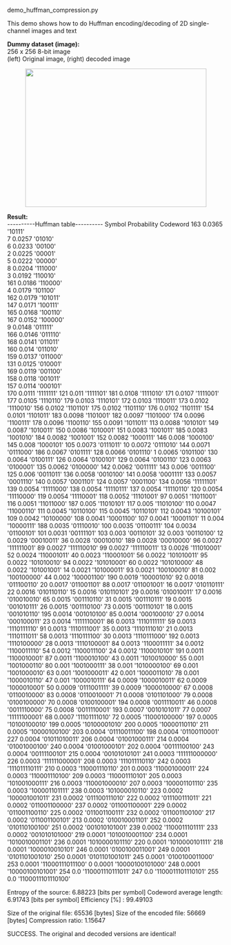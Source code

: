 demo_huffman_compression.py <br/>

This demo shows how to do Huffman encoding/decoding of 2D single-channel images and text <br/>

**Dummy dataset (image):**<br/>
256 x 256 8-bit image <br/>
(left) Original image, (right) decoded image <br/>
<p align="center">
  <img src="images_original_and_decoded.png" width="420" height="320"/>
</p>

**Result:** <br/>
----------Huffman table----------
Symbol Probability Codeword
163        0.0365     '10111'   
7          0.0257     '01010'   
6          0.0233     '00100'   
2          0.0225     '00001'   
5          0.0222     '00000'   
8          0.0204     '111000'  
3          0.0192     '110010'  
161        0.0186     '110000'  
4          0.0179     '101100'  
162        0.0179     '101011'  
147        0.0171     '100111'  
165        0.0168     '100110'  
167        0.0152     '100000'  
9          0.0148     '011111'  
166        0.0146     '011110'  
168        0.0141     '011011'  
160        0.014      '011010'  
159        0.0137     '011000'  
131        0.0125     '010001'  
169        0.0119     '001100'  
158        0.0118     '001011'  
157        0.0114     '000101'  
170        0.0111     '1111111' 
121        0.011      '1111101' 
181        0.0108     '1111010' 
171        0.0107     '1111001' 
177        0.0105     '1110110' 
179        0.0103     '1110101' 
172        0.0103     '1110011' 
173        0.0102     '1110010' 
156        0.0102     '1101101' 
175        0.0102     '1101110' 
176        0.0102     '1101111' 
154        0.0101     '1101011' 
183        0.0098     '1101001' 
182        0.0097     '1101000' 
174        0.0096     '1100111' 
178        0.0096     '1100110' 
155        0.0091     '1011011' 
113        0.0088     '1010101' 
149        0.0087     '1010011' 
150        0.0086     '1010001' 
151        0.0083     '1001011' 
185        0.0083     '1001010' 
184        0.0082     '1001001' 
152        0.0082     '1000111' 
146        0.008      '1000100' 
145        0.008      '1000101' 
105        0.0073     '0111011' 
10         0.0072     '0111010' 
144        0.0071     '0111000' 
186        0.0067     '0101111' 
128        0.0066     '0101110' 
1          0.0065     '0101100' 
130        0.0064     '0100111' 
126        0.0064     '0100101' 
129        0.0064     '0100110' 
123        0.0063     '0100001' 
135        0.0062     '0100000' 
142        0.0062     '0011111' 
143        0.006      '0011100' 
125        0.006      '0011011' 
136        0.0058     '0010100' 
141        0.0058     '0001111' 
133        0.0057     '0001110' 
140        0.0057     '0001101' 
124        0.0057     '0001100' 
134        0.0056     '11111101'
139        0.0054     '11111000'
138        0.0054     '11110111'
137        0.0054     '11110110'
120        0.0054     '11110000'
119        0.0054     '11110001'
118        0.0052     '11101001'
97         0.0051     '11011001'
116        0.0051     '11011000'
187        0.005      '11010101'
117        0.005      '11010100'
110        0.0047     '11000110'
111        0.0045     '10110100'
115        0.0045     '10110101'
112        0.0043     '10100101'
109        0.0042     '10100000'
108        0.0041     '10001100'
107        0.0041     '10001101'
11         0.004      '10000111'
188        0.0035     '01110010'
100        0.0035     '01100111'
104        0.0034     '01100101'
101        0.0031     '00111101'
103        0.003      '00110101'
32         0.003      '00110100'
12         0.0029     '00010011'
36         0.0028     '00010010'
189        0.0028     '00010000'
96         0.0027     '111111001'
89         0.0027     '111110010'
99         0.0027     '111110011'
13         0.0026     '111010001'
52         0.0024     '110001011'
40         0.0023     '110001001'
56         0.0022     '101010011'
95         0.0022     '101010010'
94         0.0022     '101010001'
60         0.0022     '101010000'
48         0.0022     '101001001'
14         0.0021     '101000011'
93         0.0021     '100100010'
81         0.002      '100100000'
44         0.002      '100001100'
190        0.0019     '100001010'
92         0.0018     '011100110'
20         0.0017     '011001101'
88         0.0017     '011001001'
16         0.0017     '010110111'
22         0.0016     '010110110'
15         0.0016     '010110101'
29         0.0016     '010010011'
17         0.0016     '010010010'
65         0.0015     '001110110'
31         0.0015     '001110111'
19         0.0015     '001010111'
26         0.0015     '001110100'
73         0.0015     '001110101'
18         0.0015     '001010110'
195        0.0014     '001010100'
85         0.0014     '000100010'
27         0.0014     '000100011'
23         0.0014     '1111110001'
86         0.0013     '1110111111'
59         0.0013     '1110111110'
91         0.0013     '1110111001'
35         0.0013     '1110111010'
21         0.0013     '1110111011'
58         0.0013     '1110111100'
30         0.0013     '1110111000'
192        0.0013     '1110100000'
28         0.0013     '1110100001'
84         0.0013     '1100011111'
34         0.0012     '1100011110'
54         0.0012     '1100011100'
24         0.0012     '1100010101'
191        0.0011     '1100010001'
87         0.0011     '1100010100'
43         0.0011     '1010010000'
55         0.001      '1001000110'
80         0.001      '1001000111'
38         0.001      '1010000100'
69         0.001      '1001000010'
63         0.001      '1001000011'
42         0.001      '1000011010'
78         0.001      '1000010110'
47         0.001      '1000010111'
64         0.0009     '1000010011'
62         0.0009     '1000010001'
50         0.0009     '0111001111'
39         0.0009     '1000010000'
67         0.0008     '0110010000'
83         0.0008     '0110010001'
71         0.0008     '0101101000'
79         0.0008     '0100100000'
70         0.0008     '0100100001'
194        0.0008     '0011110011'
46         0.0008     '0011110000'
75         0.0008     '0011110001'
193        0.0007     '0010101011'
77         0.0007     '11111100001'
68         0.0007     '11101111010'
72         0.0005     '11000100000'
197        0.0005     '10100100010'
199        0.0005     '10100001010'
200        0.0005     '10000110110'
211        0.0005     '10000100100'
203        0.0004     '01110011100'
198        0.0004     '01100110001'
227        0.0004     '01011010011'
206        0.0004     '01001000111'
214        0.0004     '01001000100'
240        0.0004     '01001000101'
202        0.0004     '00111100100'
243        0.0004     '00111100101'
215        0.0004     '00101010101'
241        0.0003     '111111000000'
226        0.0003     '111111000001'
208        0.0003     '111011110110'
242        0.0003     '111011110111'
210        0.0003     '110001110110'
201        0.0003     '110001000011'
224        0.0003     '110001110100'
209        0.0003     '110001110101'
205        0.0003     '101001000111'
216        0.0003     '110001000010'
207        0.0003     '100001101110'
235        0.0003     '100001101111'
238        0.0003     '101000010110'
223        0.0002     '100001001011'
231        0.0002     '011100111010'
222        0.0002     '011100111011'
221        0.0002     '011001100000'
237        0.0002     '011001100001'
229        0.0002     '011001100110'
225        0.0002     '011001100111'
232        0.0002     '011001100100'
217        0.0002     '011001100101'
213        0.0002     '010010001101'
252        0.0002     '010110100100'
251        0.0002     '001010101001'
239        0.0002     '1100011101111'
233        0.0002     '001010101000'
219        0.0001     '1010010001100'
234        0.0001     '1010010001101'
236        0.0001     '1010000101110'
220        0.0001     '1010000101111'
218        0.0001     '1000010010101'
246        0.0001     '0100100011001'
249        0.0001     '0101101001010'
250        0.0001     '0101101001011'
245        0.0001     '0100100011000'
253        0.0001     '11000111011100'
0          0.0001     '10000100101000'
248        0.0001     '10000100101001'
254        0.0        '110001110111011'
247        0.0        '1100011101110101'
255        0.0        '1100011101110100'

Entropy of the source:  6.88223 [bits per symbol]
Codeword average length:  6.91743 [bits per symbol]
Efficiency [%] :  99.49103

Size of the original file: 65536 [bytes]
Size of the encoded file: 56669 [bytes]
Compression ratio:  1.15647

SUCCESS. The original and decoded versions are identical!
